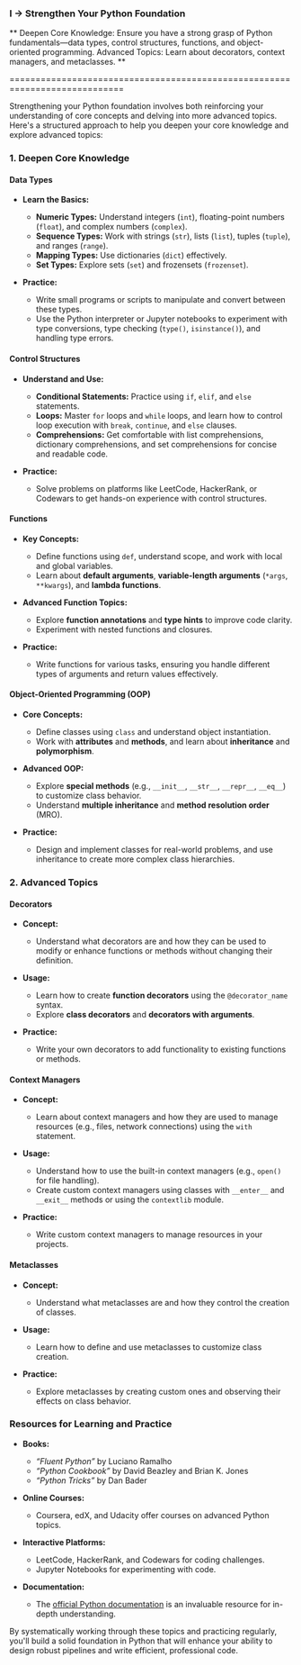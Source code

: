### I -> Strengthen Your Python Foundation
** Deepen Core Knowledge: Ensure you have a strong grasp of Python fundamentals—data types, control structures, functions, and object-oriented programming.
Advanced Topics: Learn about decorators, context managers, and metaclasses. **

============================================================================

Strengthening your Python foundation involves both reinforcing your understanding of core concepts and delving into more advanced topics. Here's a structured approach to help you deepen your core knowledge and explore advanced topics:

### 1. Deepen Core Knowledge

#### Data Types
- **Learn the Basics:**
  - **Numeric Types:** Understand integers (`int`), floating-point numbers (`float`), and complex numbers (`complex`).
  - **Sequence Types:** Work with strings (`str`), lists (`list`), tuples (`tuple`), and ranges (`range`).
  - **Mapping Types:** Use dictionaries (`dict`) effectively.
  - **Set Types:** Explore sets (`set`) and frozensets (`frozenset`).

- **Practice:**
  - Write small programs or scripts to manipulate and convert between these types.
  - Use the Python interpreter or Jupyter notebooks to experiment with type conversions, type checking (`type()`, `isinstance()`), and handling type errors.

#### Control Structures
- **Understand and Use:**
  - **Conditional Statements:** Practice using `if`, `elif`, and `else` statements.
  - **Loops:** Master `for` loops and `while` loops, and learn how to control loop execution with `break`, `continue`, and `else` clauses.
  - **Comprehensions:** Get comfortable with list comprehensions, dictionary comprehensions, and set comprehensions for concise and readable code.

- **Practice:**
  - Solve problems on platforms like LeetCode, HackerRank, or Codewars to get hands-on experience with control structures.

#### Functions
- **Key Concepts:**
  - Define functions using `def`, understand scope, and work with local and global variables.
  - Learn about **default arguments**, **variable-length arguments** (`*args`, `**kwargs`), and **lambda functions**.

- **Advanced Function Topics:**
  - Explore **function annotations** and **type hints** to improve code clarity.
  - Experiment with nested functions and closures.

- **Practice:**
  - Write functions for various tasks, ensuring you handle different types of arguments and return values effectively.

#### Object-Oriented Programming (OOP)
- **Core Concepts:**
  - Define classes using `class` and understand object instantiation.
  - Work with **attributes** and **methods**, and learn about **inheritance** and **polymorphism**.

- **Advanced OOP:**
  - Explore **special methods** (e.g., `__init__`, `__str__`, `__repr__`, `__eq__`) to customize class behavior.
  - Understand **multiple inheritance** and **method resolution order** (MRO).

- **Practice:**
  - Design and implement classes for real-world problems, and use inheritance to create more complex class hierarchies.

### 2. Advanced Topics

#### Decorators
- **Concept:**
  - Understand what decorators are and how they can be used to modify or enhance functions or methods without changing their definition.

- **Usage:**
  - Learn how to create **function decorators** using the `@decorator_name` syntax.
  - Explore **class decorators** and **decorators with arguments**.

- **Practice:**
  - Write your own decorators to add functionality to existing functions or methods.

#### Context Managers
- **Concept:**
  - Learn about context managers and how they are used to manage resources (e.g., files, network connections) using the `with` statement.

- **Usage:**
  - Understand how to use the built-in context managers (e.g., `open()` for file handling).
  - Create custom context managers using classes with `__enter__` and `__exit__` methods or using the `contextlib` module.

- **Practice:**
  - Write custom context managers to manage resources in your projects.

#### Metaclasses
- **Concept:**
  - Understand what metaclasses are and how they control the creation of classes.

- **Usage:**
  - Learn how to define and use metaclasses to customize class creation.

- **Practice:**
  - Explore metaclasses by creating custom ones and observing their effects on class behavior.

### Resources for Learning and Practice
- **Books:**
  - *“Fluent Python”* by Luciano Ramalho
  - *“Python Cookbook”* by David Beazley and Brian K. Jones
  - *“Python Tricks”* by Dan Bader

- **Online Courses:**
  - Coursera, edX, and Udacity offer courses on advanced Python topics.

- **Interactive Platforms:**
  - LeetCode, HackerRank, and Codewars for coding challenges.
  - Jupyter Notebooks for experimenting with code.

- **Documentation:**
  - The [official Python documentation](https://docs.python.org/3/) is an invaluable resource for in-depth understanding.

By systematically working through these topics and practicing regularly, you'll build a solid foundation in Python that will enhance your ability to design robust pipelines and write efficient, professional code.